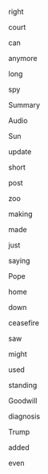 right

court

can

anymore

long

spy

Summary

Audio

Sun

update

short

post

zoo

making

made

just

saying

Pope

home

down

ceasefire

saw

might

used

standing

Goodwill

diagnosis

Trump

added

even